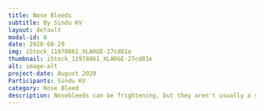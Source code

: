 ```yaml
---
title: Nose Bleeds
subtitle: By Sindu KV
layout: default
modal-id: 6
date: 2020-08-29
img: iStock_11978861_XLARGE-27cd81e
thumbnail: iStock_11978861_XLARGE-27cd81e
alt: image-alt
project-date: August 2020
Participants: Sindu KV
category: Nose Bleed
description: Nosebleeds can be frightening, but they aren't usually a sign of anything serious and can often be treated at home.The medical name for a nosebleed is epistaxis. During a nosebleed, blood flows from one or both nostrils. It can be heavy or light and last from a few seconds to 15 minutes or more. To watch our video - https://github.com/muthu-beep/The-Touch-of-life/raw/gh-pages/videos/NoseBleed_SindhuKV.mp4
---
```

